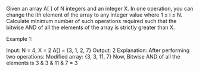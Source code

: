 Given an array A[ ] of N integers and an integer X. In one operation, you can change the ith element of the array to any integer value where 1 ≤ i ≤ N. Calculate minimum number of such operations required such that the bitwise AND of all the elements of the array is strictly greater than X.

Example 1:

Input:
N = 4, X = 2
A[] = {3, 1, 2, 7}
Output: 
2
Explanation: 
After performing two operations:
Modified array: {3, 3, 11, 7} 
Now, Bitwise AND of all the elements
is 3 & 3 & 11 & 7 = 3 
